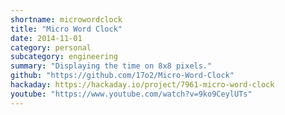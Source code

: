 ```yaml
---
shortname: microwordclock
title: "Micro Word Clock"
date: 2014-11-01
category: personal
subcategory: engineering
summary: "Displaying the time on 8x8 pixels."
github: "https://github.com/17o2/Micro-Word-Clock"
hackaday: https://hackaday.io/project/7961-micro-word-clock
youtube: "https://www.youtube.com/watch?v=9ko9CeylUTs"
---
```

